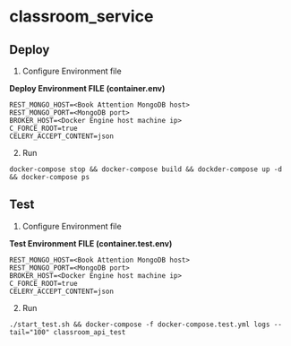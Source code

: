 # classroom_service

## Deploy

1. Configure Environment file

**Deploy Environment FILE (container.env)**

```
REST_MONGO_HOST=<Book Attention MongoDB host>
REST_MONGO_PORT=<MongoDB port>
BROKER_HOST=<Docker Engine host machine ip>
C_FORCE_ROOT=true
CELERY_ACCEPT_CONTENT=json
```

2. Run

```
docker-compose stop && docker-compose build && dockder-compose up -d && docker-compose ps
```

## Test

1. Configure Environment file

**Test Environment FILE (container.test.env)**

```
REST_MONGO_HOST=<Book Attention MongoDB host>
REST_MONGO_PORT=<MongoDB port>
BROKER_HOST=<Docker Engine host machine ip>
C_FORCE_ROOT=true
CELERY_ACCEPT_CONTENT=json
```

2. Run

```
./start_test.sh && docker-compose -f docker-compose.test.yml logs --tail="100" classroom_api_test
```
